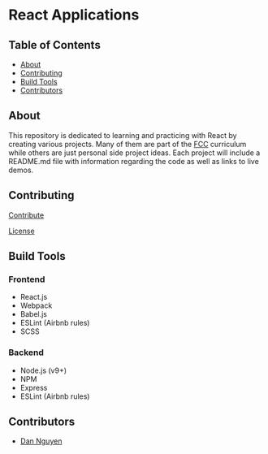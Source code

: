 # React Applications

## Table of Contents
* [About](#about)
* [Contributing](#contributing)
* [Build Tools](#build-tools)
* [Contributors](#contributors)


## About
This repository is dedicated to learning and practicing with React by creating various projects. Many of them are part of the [FCC](https://www.freecodecamp.org/) curriculum while others are just personal side project ideas. Each project will include a README.md file with information regarding the code as well as links to live demos.


## Contributing
[Contribute](https://github.com/ziggysauce/react-apps/blob/master/CONTRIBUTING.md)

[License](https://github.com/ziggysauce/react-apps/blob/master/LICENSE.md)


## Build Tools
### Frontend
* React.js 
* Webpack
* Babel.js
* ESLint (Airbnb rules)
* SCSS

### Backend
* Node.js (v9+)
* NPM
* Express
* ESLint (Airbnb rules)


## Contributors
* [Dan Nguyen](https://github.com/ziggysauce)


